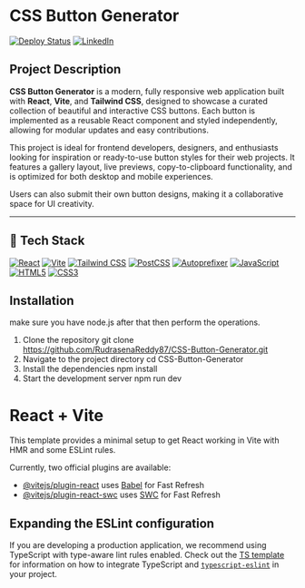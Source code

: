 # CSS Button Generator

[![Deploy Status](https://img.shields.io/badge/GitHub%20Pages-Live-brightgreen?style=flat-square&logo=github)](https://rudrasenareddy87.github.io/CSS-Button-Generator/)
[![LinkedIn](https://img.shields.io/badge/LinkedIn-Profile-0A66C2?style=flat-square&logo=linkedin&logoColor=white)](https://www.linkedin.com/in/rudrasenareddy/)



## Project Description

**CSS Button Generator** is a modern, fully responsive web application built with **React**, **Vite**, and **Tailwind CSS**, designed to showcase a curated collection of beautiful and interactive CSS buttons. Each button is implemented as a reusable React component and styled independently, allowing for modular updates and easy contributions.

This project is ideal for frontend developers, designers, and enthusiasts looking for inspiration or ready-to-use button styles for their web projects. It features a gallery layout, live previews, copy-to-clipboard functionality, and is optimized for both desktop and mobile experiences.

Users can also submit their own button designs, making it a collaborative space for UI creativity.

---
## 🚀 Tech Stack

[![React](https://img.shields.io/badge/React-20232A?style=flat-square&logo=react&logoColor=61DAFB)](https://reactjs.org/)
[![Vite](https://img.shields.io/badge/Vite-646CFF?style=flat-square&logo=vite&logoColor=white)](https://vitejs.dev/)
[![Tailwind CSS](https://img.shields.io/badge/Tailwind%20CSS-38B2AC?style=flat-square&logo=tailwind-css&logoColor=white)](https://tailwindcss.com/)
[![PostCSS](https://img.shields.io/badge/PostCSS-DD3A0A?style=flat-square&logo=postcss&logoColor=white)](https://postcss.org/)
[![Autoprefixer](https://img.shields.io/badge/Autoprefixer-563D7C?style=flat-square&logo=autoprefixer&logoColor=white)](https://github.com/postcss/autoprefixer)
[![JavaScript](https://img.shields.io/badge/JavaScript-F7DF1E?style=flat-square&logo=javascript&logoColor=black)](https://developer.mozilla.org/en-US/docs/Web/JavaScript)
[![HTML5](https://img.shields.io/badge/HTML5-E34F26?style=flat-square&logo=html5&logoColor=white)](https://developer.mozilla.org/en-US/docs/Web/Guide/HTML/HTML5)
[![CSS3](https://img.shields.io/badge/CSS3-1572B6?style=flat-square&logo=css3&logoColor=white)](https://developer.mozilla.org/en-US/docs/Web/CSS)


## Installation
make sure you have node.js after that then perform the operations.
1. Clone the repository
git clone https://github.com/RudrasenaReddy87/CSS-Button-Generator.git
2. Navigate to the project directory
cd CSS-Button-Generator
3. Install the dependencies
npm install
4. Start the development server
npm run dev



# React + Vite

This template provides a minimal setup to get React working in Vite with HMR and some ESLint rules.

Currently, two official plugins are available:

- [@vitejs/plugin-react](https://github.com/vitejs/vite-plugin-react/blob/main/packages/plugin-react) uses [Babel](https://babeljs.io/) for Fast Refresh
- [@vitejs/plugin-react-swc](https://github.com/vitejs/vite-plugin-react/blob/main/packages/plugin-react-swc) uses [SWC](https://swc.rs/) for Fast Refresh

## Expanding the ESLint configuration

If you are developing a production application, we recommend using TypeScript with type-aware lint rules enabled. Check out the [TS template](https://github.com/vitejs/vite/tree/main/packages/create-vite/template-react-ts) for information on how to integrate TypeScript and [`typescript-eslint`](https://typescript-eslint.io) in your project.
